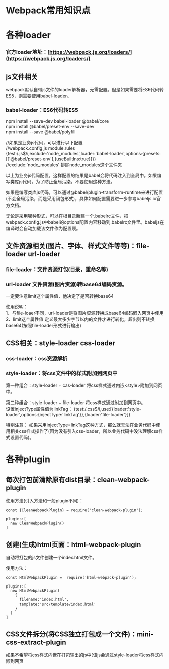 # Webpack常用知识点


# 各种loader

### 官方loader地址：[https://webpack.js.org/loaders/](https://webpack.js.org/loaders/)

## js文件相关

webpack默认自带js文件的loader解析器，无需配置。但是如果需要将ES6代码转ES5，则需要使用babel-loader。

### babel-loader：ES6代码转ES5

npm install --save-dev babel-loader @babel/core  
npm install @babel/preset-env --save-dev  
npm install --save @babel/polyfill  

//如果是业务js代码，可以进行以下配置  
//webpack.config.js module.rules  
{test:/\.js$/i,exclude:'node_modules',loader:'babel-loader',options:{presets: [['@babel/preset-env'],{useBuiltIns:true}]}}  
//exclude:'node_modules' 排除node_modules这个文件夹  

以上为业务js代码配置，这样配置的结果是babel会将代码注入到全局中。如果编写类库js代码，为了防止全局污染，不要使用这种方法。  

如果是编写类库js代码，可以通过@babel/plugin-transform-runtime来进行配置(不会全局污染，而是采用闭包形式)，具体如何配置需要进一步参考babeljs.io官方文档。  

无论是采用哪种形式，可以在根目录新建一个.babelrc文件，把webpack.config.js中babel的options配置内容移动到.babelrc文件里。babeljs在编译时会自动加载该文件作为配置项。  


## 文件资源相关(图片、字体、样式文件等等)：file-loader url-loader

### file-loader：文件资源打包(目录，重命名等)

### url-loader  文件资源(图片资源)转base64编码资源。  
一定要注意limit这个属性值，他决定了是否转换base64

使用说明：  
1、与file-loaer不同，url-loader是将图片资源转换成base64编码嵌入网页中使用  
2、limit这个属性值 定义最大多少字节以内的文件才进行转化，超出则不转换base64(按照file-loader形式进行输出)  


## CSS相关：style-loader css-loader

### css-loader：css资源解析

### style-loader：将css文件中的样式附加到网页中

第一种组合：style-loader + cas-loader  将css样式通过内嵌<style\></style>附加到网页<head>中。  

第二种组合：style-loader + file-loader 将css样式通过<link rel="stylesheet" href="./xx.css">附加到网页<head>中。  
设置injectType属性值为linkTag：
{test:/\.css$/i,use:[{loader:'style-loader',options:{injectType:'linkTag'}},{loader:'file-loader'}]}

特别注意： 如果采用injectType=linkTag这种方式，那么就无法在业务代码中使用相关css样式操作了(因为没有引入css-loader，所以业务代码中没法理解css样式设置代码)。  


# 各种plugin

## 每次打包前清除原有dist目录：clean-webpack-plugin

使用方法(引入方法和一般plugin不同)：   

    const {CleanWebpackPlugin} = require('clean-webpack-plugin');  
    
    plugins:[  
      new CleanWebpackPlugin()  
    ]  


## 创建(生成)html页面：html-webpack-plugin

自动将打包的js文件创建一个index.html文件。

使用方法：  

    const HtmlWebpackPlugin =  require('html-webpack-plugin');
    
    plugins:[  
      new HtmlWebpackPlugin(  
        {  
          filename:'index.html',
          template:'src/template/index.html'  
        }  
      )  
    ]  

## CSS文件拆分(将CSS独立打包成一个文件)：mini-css-extract-plugin

如果不希望将css样式内嵌在打包输出的js中(该js会通过style-loader将css样式内嵌到网页<style>标签中)。  
虽然可以通过 sytle-loader(配置options:{injectType:'linkTag'}) + file-loader来实现，但是这样做的一个缺点，因为没有使用css-loader，所以在编写业务代码时无法方便使用css样式属性。 

为了解决这个问题，可以使用 mini-css-extract-plugin。  

使用方法：  

    const MiniCssExtractPlugin = require('mini-css-extract-plugin');

    //配置文件中的module属性
    module:{
      rules:[
        {
          test:/\.css$/i,
          use:[MiniCssExtractPlugin.loader,'css-loader']
        }
    }

    //配置文件中的plugin属性
    plugins:[
      new MiniCssExtractPlugin({filename:'css/[name].css',chunkFilename:'css/[name].chunk.css'})
    ]

特别说明：  
1、依然需要使用css-loader。  
2、目前最新版本的mini-css-extract-plugin已经默认支持热更新。  
3、和输出js文件命名规则类似，如果一个css文件被网页直接引用，那么他将会被命名为filename对应的值，如果是被间接引用(被网页直接引用的css引入)则被命名为chunkFilename对应的值。

假如有以下情况：  
1、入口文件直接引用有css，也间接引用有其他css，那么默认会打包出多个css文件(filename和chunkFilename)。  
2、入口文件有多个，并且每个入口文件都引用有各自的css，那么默认也会打包出多个css文件。  

如果我们希望将整个项目所有css文件都打包成一个css文件，可以在webpack配置文件中的optimization.splitChunks.cacheGroups增加一个style组，代码如下：  

    optimization:{
      splitChunks:{
        chunks:'all',
        cacheGroups:{
          styles: {
            name: 'styles',
            test: /\.css$/,
            chunks: 'all',
            enforce: true,
          }
        }
      }
    } 



假如有以下情况：  
1、入口文件有多个，每个入口文件都直接引用或间接引用各自的css。  

如果我们希望将各个入口文件的css单独进行打包，那么可以在webpack配置文件中做以下修改：

    const MiniCssExtractPlugin = require('mini-css-extract-plugin');
    
    //定义一个函数
    function recursiveIssuer(m) {
      if (m.issuer) {
    return recursiveIssuer(m.issuer);
      } else if (m.name) {
    return m.name;
      } else {
    return false;
      }
    }

    //假设其中一个入口文件为foo，在配置文件中的cacheGroups属性进行新增一个fooStyles组，其他入口文件也如此增加
    optimization:{
      splitChunks:{
        chunks:'all',
        cacheGroups:{
          fooStyles: {
            name: 'foo',
            test: (m, c, entry = 'foo') => {
              m.constructor.name === 'CssModule' && recursiveIssuer(m) === entry
            },
            chunks: 'all',
            enforce: true
          }
        }
      }
    }

特别说明：以上代码示例来源于webpack官方文档，但我在实际运行中遇到了一些问题(webpack版本4.42.1)，打包结果并不是预期的，暂时保留这些问题，此处代码仅做记录。  


## CSS文件代码压缩：optimize-css-assets-webpack-plugin

将css中多处样式进行简化合并(例如删除注释、多个css属性合并为一个css属性等)。无论是使用style-loader还是mini-css-extract-plugin，都推荐使用css代码压缩。  

使用方法：  

    const OptimizeCssAssetsPlugin = require('optimize-css-assets-webpack-plugin');
    
    //配置文件中的plugin属性
    plugins:[
      new OptimizeCssAssetsPlugin()
    ]


# devtool配置

用来定位出错JS语句所在原始位置，记录原始JS代码与打包后JS代码之间的映射关系。将devtool设置为不同的值后映射关系的精确度不同，同时打包所需耗时也不同。

默认为none，即不生成原始js代码和打包后js代码之间的映射关系。

### 修改方式

修改默认值，webpack.config.js中设置方式：  

    const config = {
      mode:'development',
      devtool:'source-map'
    }

若devtool设置为“source-map”，则会在打包过程中，创建原始JS代码与打包后JS代码之间的完整映射关系，方便快速定位出错的JS代码位置。打包完成之后，会在输出目录中有一个 xx.js.map文件，该文件记录原始JS代码与打包后JS代码映射关系。

若devtool值为inline，则会将映射关系通过base64直接嵌入到打包后的js文件内(不会创建.map文件)。  

若devtool值为eval，则会将映射关系通过普通字符串直接嵌入到打包后的js文件内(不会创建.map文件)，因此eval通常打包所需时间比较短。  

### 注意事项

devtool不同值所支持(适用于)的环境也不同，比如source-map适用于开发环境，inline-source-map适用于生产环境。  

### 关键词组合解释：  

1、inline：定位到某js(业务js代码 + 引用的node_modules代码)的某行代码中的某处(精确度到某行的某处)  
2、cheap：定位到某业务js的某行代码(精确度到某行)  
3、module：包含引用的node_modules代码错误  
4、eval：定位到某业务js的某行代码(精确度到某行) ，打包速度非常快，但仅适合比较简单的js代码，稍微复杂的js代码打包后则会定位不准确

### 推荐值
开发环境建议使用：cheap-module-eval-source-map  
生产环境建议使用：cheap-module-source-map  


# devServer使用

监听我们的项目源代码，当源代码发生变化时自动打包代码，甚至还可以将新的结果在网页调试中自动刷新(或热更新)。

### 三种实现方式：  

#### 第1种：webpack自带的 --watch  

使用方法：  
npx webpack --watch 或 在package.json中scripts设定：  "scripts":{"watch":webpack --watch}  

优点：不需要使用任何其他第三方npm包，可直接使用。  
缺点：只能自动打包代码，但不能自动代开调试网页，更不存在自动刷新网页。  

#### 第2种：安装并使用webpack-dev-server

使用方法：  
1、安装webpack-dev-server：npm i --save-dev webpack-dev-server  
2、配置package.json："scripts":{"start":"webpack-dev-server"}  
3、配置webpack.config.js：devServer:{contentBase:'/dist',open:true,host:'127.0.0.1',port:80,compress:true}  

注意：若host为内网IPv4的值(例如192.168.xx.xx，则同局域网电脑均可访问)、若想使用热更新(HMR)，则需要再添加2个属性：hot:true 热更新、hotOnly=true 即使热更新失败也不自动刷新

终端执行代码：npm run start  

注意：在开发阶段使用webpack-dev-server，他并不会创建dist目录下的各个文件(dist是个空文件夹)，而是将各种资源加载到系统(电脑)内存里，所以运行速度会非常快。等项目开发完成后，再取消devServer，生成dist目录及文件。

优点：监听代码变动自动打包、自动打开调试网页、自动刷新(更新)网页
缺点：无，最主流的方式，包括Vue、React均采用此方式

#### 第3种：安装并使用webpack-dev-middleware

使用方法：  
1、安装webpack-dev-middleware：npm i --save-dev webpack-dev-middleware  
2、配置package.json："scripts":{"server":"node server.js"}  
3、配置webpack.config.js：devServer:{contentBase:"/dist"}、ouput:{publicPath:"/"}  
注意：这里设置输出的publicPath，就是http服务器的根目录，若两者(package.json和webpack.config.js)同时不填写此项也可以。  
4、新建server.js：通过nodejs或express或koa，自己创建http服务器，并且监听webpack的打包器compiler。  

终端执行代码：npm run server  

server.js代码类似如下：

    const Koa = require('koa');  
    const webpack = require('webpack');  
    const webpacKDevMiddleware = require('webpack-dev-middleware');  
    
    const app = new Koa();  
    const config = require('./webpack.config.js');  
    const compiler = webpack(config);  
    
    app.use(webpacKDevMiddleware(compiler,{publicPath:config.output.publicPath}));  
    app.listen(80);  

优点：完全自己手动创建http服务，也许可以加入自己特定功能需求(仅仅是也许)  
缺点：需要自己手工创建http服务，上面的server.js代码仅仅是创建了http调试服务器，但是功能不全(没有自动打开、自动刷新功能)，若想加上这些缺失的功能还需要编写更多代码。  


#### 综上所述，推荐使用第2种方法。

# 热更新(HMR：Hot Module Replacement)

当项目代码(js、css等)发生改变时，无刷新形式更新到前台页面调试中。

### 使用方法：  
1、安装使用webpack-dev-server：npm i --save-dev webpack-dev-server  
2、配置package.json："scripts":{"start":"webpack-dev-server"}  
3、配置webpack.config.js：配置devServer和plugins  

配置devServer：  

    devServer:{
      contentBase:'/dist'
      host:"127.0.0.1",
      post:80,
      compress:true,
      hot:true,
      hotOnly:true
    }

注意：若host写的是内网IPv4的地址，例如192.168.xx.xx，那么同局域网电脑均可访问该地址。  

配置pubgins：

    const webpack = require('webpack);
    
    {plugins:[
      new webpack.HotModuleReplacementPlugin()
    ]}


4、添加更新代码：对于变更的部分，删除原来的，重新执行一遍修改后的。

“删除原来 + 重新执行新的”对应伪代码如下：  

    //src/index.js
    import myjs from './js/myjs';
    
    myjs();
    
    if(module.hot){

      //添加某代码对象的变更监听
      module.hot.accept('./js/myjs',() => {

        //删除原来
        document.body.removeChild(document.querySelector('#xxx'));

        //重新执行一遍修改后的
        myjs();

      });
    }


5、终端执行代码：npm run start  

由于"start"这个词是npm内置的(另外3个内置词是"test"、"stop"、"restart")，因此执行代码可以简写为：npm start  
若要结束热更新监听，则在终端执行：ctr+c 

### 特别说明：  

对于css文件，style-loader、css-loader已经内置了“删除原来 + 重新执行新的”这一步操作，所以看上去“css文件不需要执行这一步”。  

对于js文件，如果使用Vue、React、Angular，这些框架已经内置了“删除原来 + 重新执行新的”这一步操作，所以看上去“js文件也不需要执行这一步”。如果没有使用上述框架，那么自己写的js文件就需要自己在js中手工执行“删除原来 + 重新执行新的”这一步操作。 

对于图片文件，目前还不清楚如何热更新，貌似只能靠刷新。

上述操作为webpack官方示例，但是在实际使用中，如果没有采用框架，而是自己手写的原生js，经过很多次测试，结论是如JS代码发生更改，可以做到自动刷新，但是做不到无刷新情况下的热更新。(虽然检测到了更新并做出了反应)。  


#### 综上所述，如果不采用Vue、React、Angular这些框架，纯手写JS，不建议使用热更新。



# 使用webpack-merge合并多个配置文件

默认情况下webpack对应的配置文件为webpack.config.js。但实际项目中我们经常需要在开发环境和生产环境中来回切换，如果单纯每次靠修改配置文件会比较麻烦。  

#### 推荐做法是：  
1、创建webpack.dev.js，储存开发环境所需的独有配置内容。    
2、创建webpack.prod.js，储存生产环境所需的独有配置内容。  
3、创建webpack.common.js，储存开发环境和生产环境共有的配置内容。  
4、安装webpack-merge模块：npm install --save-dev webpack-merge (具体使用方法参见该模块官方文档)。  
5、在webpack.dev.js和webpack.prod.js中，均引入webpack-merge和webpack.common.js，将合并后的配置文件作为导出(module.exports)对象。  
6、在package.json的scripts中，设定{"dev":"webpack --config webpack.dev.js","build":"webpack-dev-server --config webpack.prod.js"}  

还可以创建一个build目录，将上述3个.js文件都放到这个目录里，然后修改dev和build中 --config参数路径，例如 dev --config 的值由 webpack.dev.js改为 ./build/webpack.dev.js。  

注意，如果采用将配置文件放入build目录，切记一定要做以下修改：  
1、webpack.common.js中output.path的路径增加"../"，否则dist目录会创建在build目录下(而不是根目录)。  
2、相对旧的版本，最新版本clean-webpack-plugin已经支持自动识别删除output.path对应的目录(dist目录)，因此无需做任何更改。 

这样配置以后，想执行开发环境(创建调试网页、热更新等)：npm run start、想执行生产环境(打包输出文件)：npm run build  



# 代码拆分(code splitting) —— 代码优化(optimization)

项目代码一般包含2个部分：引入的公共代码类库和我们自己编写的业务代码。  
如果把所有代码均打包输出为1个js文件，那么会存在以下风险：  
1、这1个js文件体积会比较大。  
2、若更改业务代码，重新整体打包，客户端需要重新加载这个js(体积大加载慢)。  

为了解决这个问题，应该将项目代码进行拆分，比较简单的方式就是将公共类库输出为1个js、业务代码输出为1个js。  
若业务代码发生变更，客户端仅仅需要重新加载业务代码js，而公共类库js可以选择使用之前的缓存。  

稍微复杂点的拆分做法是懒加载(按需加载)，例如假设项目运行有A模块、B模块、C模块，当需要用到哪个模块时才加载哪个模块。

### 在webpack中有3种代码拆分方式：  

#### 第1种：手工拆分  

实现方式：通过手工方式将引入的公共库单独创建一个js文件(例如xxx.js)，在webpack.config.js的入口entry中，配置如下：
entry:{main:'../src/index.js',xxx:'../src/xxx.js'}，这样在输出打包时会将xxx.js和业务代码进行拆分成2个js文件。  

优点：能够体现出开发人员代码拆分主观意识比较强 (看，纯手工！)  
缺点：麻烦并且不见得拆分的合理(很可能会重复引用)  

#### 第2种：使用SplitChunksPlugin(无需安装，webpack已内置该插件)

实现方法：在webpack.config.js中，添加optimization(优化)项，并配置splitChunks中的chunks值为"all"，配置如下：  
optimization:{splitChunks:{chunks:"all"}}  
此时打包输出，除业务逻辑代码js外，会额外创建一个以"vendors"开头的js文件(例如vendors~main.bundle.js)，里面是拆分出来的公共类库代码。 

优点：自动，简单  
缺点：只是简单讲公共类库和业务代码进行拆分，并未做到不同业务模块拆分，实现按需加载  

这里说的公共类库代码默认仅仅指从node_modules目录里引入的代码，当然你可以通过修改splitChunks.cacheGroups.vendors.test的值来确定哪些算是“公共类库”。  

注意：splitChunks有很多属性配置，其中有一个默认属性miniSize:30000，意思是只有当你引入的模块代码超过30K以后，才会进行拆分。如果引入的模块代码总共不超过30K，即使做了拆分配置，也不会进行拆分。  

如果设置miniSize:0，那么只要是import的类库(公共类库和自己写的业务模块)，都会进行拆分。这里有一个特殊情况是如果是自己写的业务模块或者是引用别人的框架js，这些代码并不在默认的"node_modules"目录里，这时需要在splitChunks.cacheGroups配置中新增一个和vendors同级的default对象，default配置属性和vendors有些区别但又类似。

当然也可以自定义输出文件名字(例如引用node_modules目录里的代码模块打包文件名字叫vendors.js，引用其他地方的代码模块打包文件名字叫common.js)，以及文件存放位置(例如存放到dist的js目录里)，只需做一下配置修改：  
optimization:{splitChunks:{chunks:"all",cacheGroups:{vendors:{filename:'js/vendors.js'}},default:{filename:'js/common.js'}}}  

#### vendors组与default组的区别：  
vendors组有属性test:/[\\/]node_modules[\\/]/，打包时会判断引入的代码模块是否在node_modules目录里。而default组没有test属性，没有test属性意味着default组可以匹配任何目录内的代码模块。 

那么问题来了，引用node_modules目录里的代码模块也符合default组(没有test属性，不限任何目录)，为啥不会被打包进default组里呢？ 

答案是：因为vendors组和default组，默认都有一个属性priority(优先级)，vendors组的默认priority值为-10、default组的默认priority值为-20。当priority(优先级)的值越大，代码模块就优先归属到哪个组里，-10大于-20，所以优先归属到vendors组里。  

此外default组还有一个vendors组没有的属性 reuseExistingChunk:true，指复用已经存在的代码模块。例如a模块引入c，b模块也引入c，那么只会打包一份c到default组里。vendors组虽然没有该属性，但是node_modules中同一个代码类库webpack默认也是只会导出一份。  

#### vendors组与default组的共同点：  
1、自定义输出文件名filename:"xxxxx"设置完全相同。  
2、优先级priority设置完全相同，只是vendors的priority默认值为-10，default的priority默认值为-20。强烈建议不要修改他们的priority默认值。  

#### 第3种：动态加载(动态导入)  

实现方法：修改业务代码，将需要动态导入的业务代码(函数或模块)通过import()来进行动态导入。  

大致实现模式是：  

    async function getComponent(){
      //请注意，在引入函数import的括号里有 /* webpackChunkName:'xxxxx' */ 
      //这个被称为"魔法注释"：将来打包输出的该动态类名字就是注释里的xxxxx
      //如果省略则生成的文件名是以数字0为启始索引，例如0.js、1.js....
      const { default: xxx } = await import(/* webpackChunkName:'xxxxx' */ 'xxxxx');
      //此时xxx为引入的类模块(公共类库或者自己拆分出的业务模块js)
      //编写业务代码，例如生成自己的组件mycomp
      let mycomp = xxxxxx....
      ......
      return mycomp;
    }
    
    getComponent().then(component => {
      document.body.appendChild(component);
    })

与此同时，要修改webpack.config.js中的ouput配置参数，新增chunkFilename属性：  
ouput:{main:'xxx',chunkFilename: '[name].chunk.js',path:xxxxxxxx}  
optimization:{splitChunks:{chunks:'all',cacheGroups:{verdors:false,default:false}}}  

无论静态分割还是动态导入，都需要用到webpack默认自带插件splitChunksPlugin，以及对它的配置。  

优点：实现动态加载(导入)，代码拆分更加细致化。  
缺点：业务代码编写方式相对静态导入，稍显复杂。

#### 第4种：懒加载——预取、预加载 (webpack v4.6.0以上版本才支持，目前仅为beta测试版)

实现方式：在import时，使用2个魔法注释：  
1、/* webpackPrefetch: true */   预取  
2、/\* webpackPreload: true */   预加载  

这2个魔法注释的用法和 /* webpackChunkName:'xxxxx' */ 相同。

预取和预加载两者的区别，主要体现在“触发发生”的阶段不同。  
1、当父级chunk开始加载时，预加载同步进行、当父级chunk加载完成时，预取才开始进行。  
2、无论当前浏览器是否空闲，预加载都会进行、只有当浏览器空闲时，预取才会开始进行。  
3、当预加载完成后，当前模块可以立即使用、当预取完成后，可能将来某个时刻才会使用到。 

#### 实用技巧： 使用谷歌浏览器的coverage功能来查看网页代码覆盖率(代码默认使用占比)，来帮助我们分析优化代码的可拆分性。  

# 魔法注释
#### webpack在使用动态加载(导入)或懒加载(预取和预加载)中，目前有3个魔法注释：  
1、设定加载模块打包输出文件名(如果不设定，则采用默认的以数字为文件名的规则)：/* webpackChunkName:'xxxxx' */  
2、设定懒加载的方式为预取：/\* webpackPrefetch: true */  
3、设定懒加载的方式为预加载：/\* webpackPreload: true */  


# 打包分析(bundle analysis)

为了分析项目打包过程中的细节、打包完成后结果，需要做一项工作：打包分析。  

实现方法，大体分为两个步骤。  

#### 第一步：生成打包细节文档stats.json  
在执行webpack打包命令时，添加参数 --profile --json > stats.json，可以记录打包过程中的各个细节，并在打包完成后生成一个 stats.json 文件，该文件储存位置为整个项目的根目录(并不是dist目录)。  

例如我们可以在package.json的scripts中添加一条执行命令：  
{"analysis":"webpack --profile --json > stats.json --config './build/webpack.analysis.js'"}  

webpack.analysis.js是我们专门为了打包分析设定的webpack配置文件，具体配置项在第二步中会有详细说明。

当然你也可以继续使用原来的开发环境或生产环境配置文件。

#### 第二步：分析stats.json文件，获得可视化的分析结果

如果直接打开stats.json文件，不够直观，需要我们通过第三方工具来进行可视化分析。  

##### 推荐使用以下2种可视化分析工具：

##### 第1种：webpack官方提供的打包分析可视化网站：[http://webpack.github.com/analyse](http://webpack.github.com/analyse)  

使用方法：访问该网站，上传stats.json文件，该网站即可进行可视化分析结果展示。  

##### 第2种：使用webpack-bundle-analyzer

使用方法：  
1、安装webpack-bundle-analyzer：npm install --save-dev webpack-bundle-analyzer  
2、创建打包分析对应的webpack配置文件，例如第一步(生成打包细节文档stats.json)中提到的./build/webpack.analysis.js。

    const BundleAnalyzerPlugin = require('webpack-bundle-analyzer').BundleAnalyzerPlugin;
    const merge = require('webpack-merge');
    const common = require('./webpack.common'); 
    //webpack.common.js为我们已配置好的共有配置选项文件，可参考本文档中"使用webpack-merge合并多个配置文件"这一部分

    //因为webpack.analysis.js仅仅用来做打包分析，所以他不需要设置mode、devtool、devServer以及HtmlWebpackPlugin等
    //不设置，那么就会使用webpack默认值即可
    const config = {
      plugins:[
        new BundleAnalyzerPlugin()
      ]
    }
    
    module.exports = merge(common,config);


终端执行命令：npm run analysis  
打包完成后，浏览器会自动打开 http://127.0.0.1:8888 里面就是可视化打包分析结果。  
